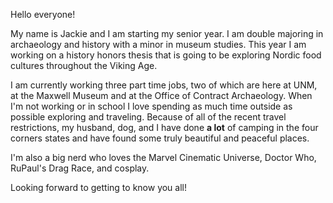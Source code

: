 Hello everyone! 

My name is Jackie and I am starting my senior year. I am double majoring in archaeology and history with a minor in museum studies. This year I am working on a history honors thesis that is going to be exploring Nordic food cultures throughout the Viking Age. 

I am currently working three part time jobs, two of which are here at UNM, at the Maxwell Museum and at the Office of Contract Archaeology. When I'm not working or in school I love spending as much time outside as possible exploring and traveling. Because of all of the recent travel restrictions, my husband, dog, and I have done **a lot** of camping in the four corners states and have found some truly beautiful and peaceful places. 

I'm also a big nerd who loves the Marvel Cinematic Universe, Doctor Who, RuPaul's Drag Race, and cosplay. 

Looking forward to getting to know you all!